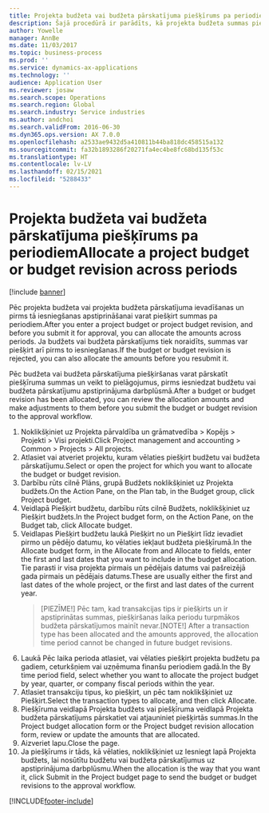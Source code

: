```yaml
---
title: Projekta budžeta vai budžeta pārskatījuma piešķīrums pa periodiem
description: Šajā procedūrā ir parādīts, kā projekta budžeta summas piešķirt pa periodiem.
author: Yowelle
manager: AnnBe
ms.date: 11/03/2017
ms.topic: business-process
ms.prod: ''
ms.service: dynamics-ax-applications
ms.technology: ''
audience: Application User
ms.reviewer: josaw
ms.search.scope: Operations
ms.search.region: Global
ms.search.industry: Service industries
ms.author: andchoi
ms.search.validFrom: 2016-06-30
ms.dyn365.ops.version: AX 7.0.0
ms.openlocfilehash: a2533ae9432d5a410811b44ba818dc458515a132
ms.sourcegitcommit: fa32b1893286f20271fa4ec4be8fc68bd135f53c
ms.translationtype: HT
ms.contentlocale: lv-LV
ms.lasthandoff: 02/15/2021
ms.locfileid: "5288433"
---
```

# <a name="allocate-a-project-budget-or-budget-revision-across-periods"></a><span data-ttu-id="d7f9c-103">Projekta budžeta vai budžeta pārskatījuma piešķīrums pa periodiem</span><span class="sxs-lookup"><span data-stu-id="d7f9c-103">Allocate a project budget or budget revision across periods</span></span>

[!include [banner](../../includes/banner.md)]

<span data-ttu-id="d7f9c-104">Pēc projekta budžeta vai projekta budžeta pārskatījuma ievadīšanas un pirms tā iesniegšanas apstiprināšanai varat piešķirt summas pa periodiem.</span><span class="sxs-lookup"><span data-stu-id="d7f9c-104">After you enter a project budget or project budget revision, and before you submit it for approval, you can allocate the amounts across periods.</span></span> <span data-ttu-id="d7f9c-105">Ja budžets vai budžeta pārskatījums tiek noraidīts, summas var piešķirt arī pirms to iesniegšanas.</span><span class="sxs-lookup"><span data-stu-id="d7f9c-105">If the budget or budget revision is rejected, you can also allocate the amounts before you resubmit it.</span></span> 

<span data-ttu-id="d7f9c-106">Pēc budžeta vai budžeta pārskatījuma piešķiršanas varat pārskatīt piešķīruma summas un veikt to pielāgojumus, pirms iesniedzat budžetu vai budžeta pārskatījumu apstiprinājuma darbplūsmā.</span><span class="sxs-lookup"><span data-stu-id="d7f9c-106">After a budget or budget revision has been allocated, you can review the allocation amounts and make adjustments to them before you submit the budget or budget revision to the approval workflow.</span></span> 

1. <span data-ttu-id="d7f9c-107">Noklikšķiniet uz Projekta pārvaldība un grāmatvedība > Kopējs > Projekti > Visi projekti.</span><span class="sxs-lookup"><span data-stu-id="d7f9c-107">Click Project management and accounting > Common > Projects > All projects.</span></span> 
2. <span data-ttu-id="d7f9c-108">Atlasiet vai atveriet projektu, kuram vēlaties piešķirt budžetu vai budžeta pārskatījumu.</span><span class="sxs-lookup"><span data-stu-id="d7f9c-108">Select or open the project for which you want to allocate the budget or budget revision.</span></span> 
3. <span data-ttu-id="d7f9c-109">Darbību rūts cilnē Plāns, grupā Budžets noklikšķiniet uz Projekta budžets.</span><span class="sxs-lookup"><span data-stu-id="d7f9c-109">On the Action Pane, on the Plan tab, in the Budget group, click Project budget.</span></span> 
4. <span data-ttu-id="d7f9c-110">Veidlapā Piešķirt budžetu, darbību rūts cilnē Budžets, noklikšķiniet uz Piešķirt budžets.</span><span class="sxs-lookup"><span data-stu-id="d7f9c-110">In the Project budget form, on the Action Pane, on the Budget tab, click Allocate budget.</span></span> 
5. <span data-ttu-id="d7f9c-111">Veidlapas Piešķirt budžetu laukā Piešķirt no un Piešķirt līdz ievadiet pirmo un pēdējo datumu, ko vēlaties iekļaut budžeta piešķīrumā.</span><span class="sxs-lookup"><span data-stu-id="d7f9c-111">In the Allocate budget form, in the Allocate from and Allocate to fields, enter the first and last dates that you want to include in the budget allocation.</span></span> <span data-ttu-id="d7f9c-112">Tie parasti ir visa projekta pirmais un pēdējais datums vai pašreizējā gada pirmais un pēdējais datums.</span><span class="sxs-lookup"><span data-stu-id="d7f9c-112">These are usually either the first and last dates of the whole project, or the first and last dates of the current year.</span></span>  
   > <span data-ttu-id="d7f9c-113">[PIEZĪME!] Pēc tam, kad transakcijas tips ir piešķirts un ir apstiprinātas summas, piešķiršanas laika periodu turpmākos budžeta pārskatījumos mainīt nevar.</span><span class="sxs-lookup"><span data-stu-id="d7f9c-113">[NOTE!] After a transaction type has been allocated and the amounts approved, the allocation time period cannot be changed in future budget revisions.</span></span> 
6. <span data-ttu-id="d7f9c-114">Laukā Pēc laika perioda atlasiet, vai vēlaties piešķirt projekta budžetu pa gadiem, ceturkšņiem vai uzņēmuma finanšu periodiem gadā.</span><span class="sxs-lookup"><span data-stu-id="d7f9c-114">In the By time period field, select whether you want to allocate the project budget by year, quarter, or company fiscal periods within the year.</span></span>
7. <span data-ttu-id="d7f9c-115">Atlasiet transakciju tipus, ko piešķirt, un pēc tam noklikšķiniet uz Piešķirt.</span><span class="sxs-lookup"><span data-stu-id="d7f9c-115">Select the transaction types to allocate, and then click Allocate.</span></span> 
8. <span data-ttu-id="d7f9c-116">Piešķīruma veidlapā Projekta budžets vai piešķīruma veidlapā Projekta budžeta pārskatījums pārskatiet vai atjauniniet piešķirtās summas.</span><span class="sxs-lookup"><span data-stu-id="d7f9c-116">In the Project budget allocation form or the Project budget revision allocation form, review or update the amounts that are allocated.</span></span> 
9. <span data-ttu-id="d7f9c-117">Aizveriet lapu.</span><span class="sxs-lookup"><span data-stu-id="d7f9c-117">Close the page.</span></span>
10. <span data-ttu-id="d7f9c-118">Ja piešķīrums ir tāds, kā vēlaties, noklikšķiniet uz Iesniegt lapā Projekta budžets, lai nosūtītu budžetu vai budžeta pārskatījumus uz apstiprinājuma darbplūsmu.</span><span class="sxs-lookup"><span data-stu-id="d7f9c-118">When the allocation is the way that you want it, click Submit in the Project budget page to send the budget or budget revisions to the approval workflow.</span></span>  




[!INCLUDE[footer-include](../../includes/footer-banner.md)]